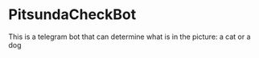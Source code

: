 # PitsundaCheckBot
This is a telegram bot that can determine what is in the picture: a cat or a dog
